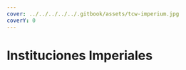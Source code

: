 ```yaml
---
cover: ../../../../../.gitbook/assets/tcw-imperium.jpg
coverY: 0
---
```


# Instituciones Imperiales


